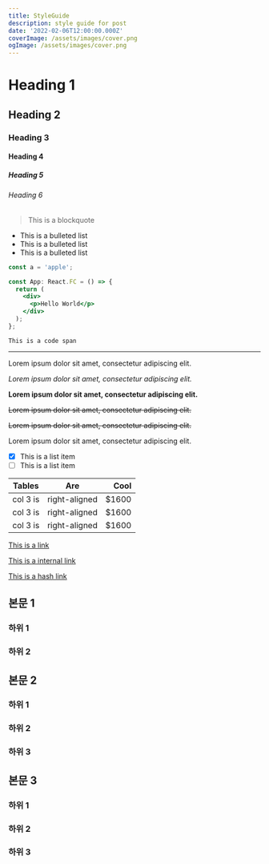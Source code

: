 ```yaml
---
title: StyleGuide
description: style guide for post
date: '2022-02-06T12:00:00.000Z'
coverImage: /assets/images/cover.png
ogImage: /assets/images/cover.png
---
```


# Heading 1

## Heading 2

### Heading 3

#### Heading 4

##### Heading 5

###### Heading 6

> This is a blockquote

- This is a bulleted list
- This is a bulleted list
- This is a bulleted list

```jsx
const a = 'apple';

const App: React.FC = () => {
  return (
    <div>
      <p>Hello World</p>
    </div>
  );
};
```

`This is a code span`

---

Lorem ipsum dolor sit amet, consectetur adipiscing elit.

_Lorem ipsum dolor sit amet, consectetur adipiscing elit._

**Lorem ipsum dolor sit amet, consectetur adipiscing elit.**

<s>Lorem ipsum dolor sit amet, consectetur adipiscing elit.</s>

~~Lorem ipsum dolor sit amet, consectetur adipiscing elit.~~

<span>Lorem ipsum dolor sit amet, consectetur adipiscing elit.</span>

- [x] This is a list item
- [ ] This is a list item

| Tables   |      Are      |  Cool |
| -------- | :-----------: | ----: |
| col 3 is | right-aligned | $1600 |
| col 3 is | right-aligned | $1600 |
| col 3 is | right-aligned | $1600 |

[This is a link](https://blog.stylelist94.dev)

[This is a internal link](/post/setting-next-app)

[This is a hash link](#heading-2)

## 본문 1

### 하위 1

### 하위 2

## 본문 2

### 하위 1

### 하위 2

### 하위 3

## 본문 3

### 하위 1

### 하위 2

### 하위 3

<br />
<br />
<br />
<br />
<br />
<br />
<br />
<br />
<br />
<br />
<br />
<br />
<br />
<br />
<br />
<br />
<br />
<br />
<br />
<br />
<br />
<br />
<br />
<br />
<br />
